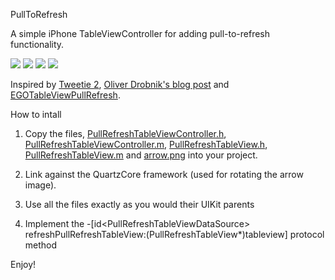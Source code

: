 PullToRefresh

A simple iPhone TableViewController for adding pull-to-refresh functionality.

![](http://s3.amazonaws.com/leah.baconfile.com/blog/refresh-small-1.png)
![](http://s3.amazonaws.com/leah.baconfile.com/blog/refresh-small-2.png)
![](http://s3.amazonaws.com/leah.baconfile.com/blog/refresh-small-3.png)
![](http://s3.amazonaws.com/leah.baconfile.com/blog/refresh-small-4.png)

Inspired by [Tweetie 2](http://www.atebits.com/tweetie-iphone/), [Oliver Drobnik's blog post](http://www.drobnik.com/touch/2009/12/how-to-make-a-pull-to-reload-tableview-just-like-tweetie-2/)
and [EGOTableViewPullRefresh](http://github.com/enormego/EGOTableViewPullRefresh).


How to intall

1. Copy the files, [PullRefreshTableViewController.h](https://github.com/andylanddev/PullToRefresh/raw/master/Classes/PullRefreshTableViewController.h),
[PullRefreshTableViewController.m](https://github.com/andylanddev/PullToRefresh/raw/master/Classes/PullRefreshTableViewController.m), 
[PullRefreshTableView.h](https://github.com/andylanddev/PullToRefresh/raw/master/Classes/PullRefreshTableView.h), 
[PullRefreshTableView.m](https://github.com/andylanddev/PullToRefresh/raw/master/Classes/PullRefreshTableView.m)
and [arrow.png](http://github.com/leah/PullToRefresh/raw/master/arrow.png) into your project.

2. Link against the QuartzCore framework (used for rotating the arrow image).

3. Use all the files exactly as you would their UIKit parents

4. Implement the -[id\<PullRefreshTableViewDataSource\> refreshPullRefreshTableView:(PullRefreshTableView*)tableview] protocol method


Enjoy!
